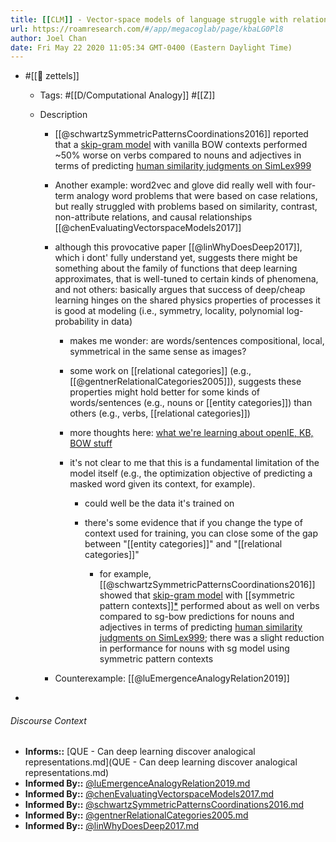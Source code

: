 ```yaml
---
title: [[CLM]] - Vector-space models of language struggle with relational similarity
url: https://roamresearch.com/#/app/megacoglab/page/kbaLG0Pl8
author: Joel Chan
date: Fri May 22 2020 11:05:34 GMT-0400 (Eastern Daylight Time)
---
```


- #[[🌲 zettels]]

    - Tags: #[[D/Computational Analogy]] #[[Z]]

    - Description

        - [[@schwartzSymmetricPatternsCoordinations2016]] reported that a [skip-gram model](((4xz52frAQ))) with vanilla BOW contexts performed ~50% worse on verbs compared to nouns and adjectives in terms of predicting [human similarity judgments on SimLex999](((n3Xi0Tp0B)))

        - Another example: word2vec and glove did really well with four-term analogy word problems that were based on case relations, but really struggled with problems based on similarity, contrast, non-attribute relations, and causal relationships [[@chenEvaluatingVectorspaceModels2017]]

        - although this provocative paper [[@linWhyDoesDeep2017]], which i dont' fully understand yet, suggests there might be something about the family of functions that deep learning approximates, that is well-tuned to certain kinds of phenomena, and not others: basically argues that success of deep/cheap learning hinges on the shared physics properties of processes it is good at modeling (i.e., symmetry, locality, polynomial log-probability in data)

            - makes me wonder: are words/sentences compositional, local, symmetrical in the same sense as images?

            - some work on [[relational categories]] (e.g., [[@gentnerRelationalCategories2005]]), suggests these properties might hold better for some kinds of words/sentences (e.g., nouns or [[entity categories]]) than others (e.g., verbs, [[relational categories]])

            - more thoughts here: [what we're learning about openIE, KB, BOW stuff](https://docs.google.com/document/d/1TfLHKx0UoDY5MPIaYr4xvBd6b21K7IhR5qwOlhkz5QQ/edit?usp=sharing)

            - it's not clear to me that this is a fundamental limitation of the model itself (e.g., the optimization objective of predicting a masked word given its context, for example).

                - could well be the data it's trained on

                - there's some evidence that if you change the type of context used for training, you can close some of the gap between "[[entity categories]]" and "[[relational categories]]"

                    - for example, [[@schwartzSymmetricPatternsCoordinations2016]] showed that [skip-gram model](((4xz52frAQ))) with [[symmetric pattern contexts]][*](((b_Wq1X-o3))) performed about as well on verbs compared to sg-bow predictions for nouns and adjectives in terms of predicting [human similarity judgments on SimLex999](((n3Xi0Tp0B))); there was a slight reduction in performance for nouns with sg model using symmetric pattern contexts

        - Counterexample: [[@luEmergenceAnalogyRelation2019]]
- 

###### Discourse Context

- **Informs::** [QUE - Can deep learning discover analogical representations.md](QUE - Can deep learning discover analogical representations.md)
- **Informed By::** [@luEmergenceAnalogyRelation2019.md](@luEmergenceAnalogyRelation2019.md)
- **Informed By::** [@chenEvaluatingVectorspaceModels2017.md](@chenEvaluatingVectorspaceModels2017.md)
- **Informed By::** [@schwartzSymmetricPatternsCoordinations2016.md](@schwartzSymmetricPatternsCoordinations2016.md)
- **Informed By::** [@gentnerRelationalCategories2005.md](@gentnerRelationalCategories2005.md)
- **Informed By::** [@linWhyDoesDeep2017.md](@linWhyDoesDeep2017.md)

